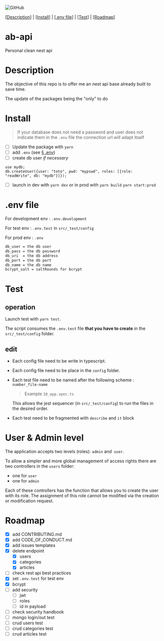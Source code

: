 ![GitHub](https://img.shields.io/github/license/bouteillerAlan/ab-api?style=flat-square)

[[Description](#description)] | [[Install](#install)] | [[.env file](#env-file)] | [[Test](#test)] | [[Roadmap](#roadmap)]

# ab-api

Personal clean nest api

# Description

The objective of this repo is to offer me an nest api base already built to save time.

The update of the packages being the "only" to do

# Install

> If your database does not need a password and user does not indicate them in the `.env` file the connection url will adapt itself

- [ ] Update the package with `yarn`
- [ ] add `.env` (see [§ .env](#env-file))
- [ ] create db user *if necessary*

```mongojs
use mydb;
db.createUser({user: "toto", pwd: "mypswd", roles: [{role: "readWrite", db: "mydb"}]});
```
- [ ] launch in dev with `yarn dev` or in prod with `yarn build` `yarn start:prod`

# .env file

For development env : `.env.development`

For test env : `.env.test` in `src/_test/config`

For prod env : `.env`

```bash
db_user = the db user
db_pass = the db password
db_uri  = the db address
db_port = the db port
db_name = the db name 
bcrypt_salt = saltRounds for bcrypt
```

# Test

## operation

Launch test with `yarn test`.

The script consumes the `.env.test` file **that you have to create** in the `src/_test/config` folder.

## edit

- Each config file need to be write in typescript.
- Each config file need to be place in the `config` folder.
- Each test file need to be named after the following scheme : `number_file-name`
  > Example `10_app.spec.ts`

  This allows the jest sequencer (in `src/_test/config`) to run the files in the desired order.
- Each test need to be fragmented with `describe` and `it` block

# User & Admin level

The application accepts two levels (roles): `admin` and` user`.

To allow a simpler and more global management of access rights there are two controllers in the `users` folder:
- one for `user`
- one for `admin`

Each of these controllers has the function that allows you to create the user with its role.
The assignment of this role cannot be modified via the creation or modification request.

# Roadmap

- [x] add CONTRIBUTING.md
- [x] add CODE_OF_CONDUCT.md
- [x] add issues templates
- [x] delete endpoint
    - [x] users
    - [x] categories
    - [x] articles
- [ ] check rest api best practices
- [x] set `.env.test` for test env
- [x] bcrypt
- [ ] add security
    - [ ] jwt 
    - [ ] roles
    - [ ] id in payload
- [ ] check security handbook
- [ ] mongo login/out test
- [ ] crud users test
- [ ] crud categories test
- [ ] crud articles test
